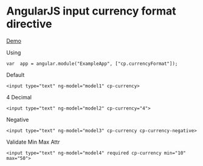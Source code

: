 ﻿# AngularJS input currency format directive
 
[Demo](https://cempehlivan.github.io/cp-currency-format/example/)
 
Using

    var  app = angular.module("ExampleApp", ["cp.currencyFormat"]);

Default

    <input type="text" ng-model="model1" cp-currency>
4 Decimal

    <input type="text" ng-model="model2" cp-currency="4">

Negative

    <input type="text" ng-model="model3" cp-currency cp-currency-negative>

Validate Min Max Attr

    <input type="text" ng-model="model4" required cp-currency min="10" max="50">
